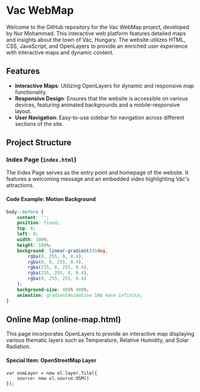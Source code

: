 # Vac WebMap

Welcome to the GitHub repository for the Vac WebMap project, developed by Nur Mohammad. This interactive web platform features detailed maps and insights about the town of Vác, Hungary. The website utilizes HTML, CSS, JavaScript, and OpenLayers to provide an enriched user experience with interactive maps and dynamic content.

## Features

- **Interactive Maps**: Utilizing OpenLayers for dynamic and responsive map functionality.
- **Responsive Design**: Ensures that the website is accessible on various devices, featuring animated backgrounds and a mobile-responsive layout.
- **User Navigation**: Easy-to-use sidebar for navigation across different sections of the site.

## Project Structure

### Index Page (`index.html`)

The Index Page serves as the entry point and homepage of the website. It features a welcoming message and an embedded video highlighting Vác's attractions.

#### Code Example: Motion Background

```css
body::before {
    content: '';
    position: fixed;
    top: 0;
    left: 0;
    width: 100%;
    height: 100%;
    background: linear-gradient(45deg,
        rgba(0, 255, 0, 0.4),
        rgba(0, 0, 255, 0.4),
        rgba(255, 0, 255, 0.4),
        rgba(255, 255, 0, 0.4),
        rgba(0, 255, 255, 0.4)
    );
    background-size: 400% 400%;
    animation: gradientAnimation 10s ease infinite;
}
```

## Online Map (online-map.html)
This page incorporates OpenLayers to provide an interactive map displaying various thematic layers such as Temperature, Relative Humidity, and Solar Radiation.

#### Special Item: OpenStreetMap Layer
```javacript
var osmLayer = new ol.layer.Tile({
    source: new ol.source.OSM()
});
```
